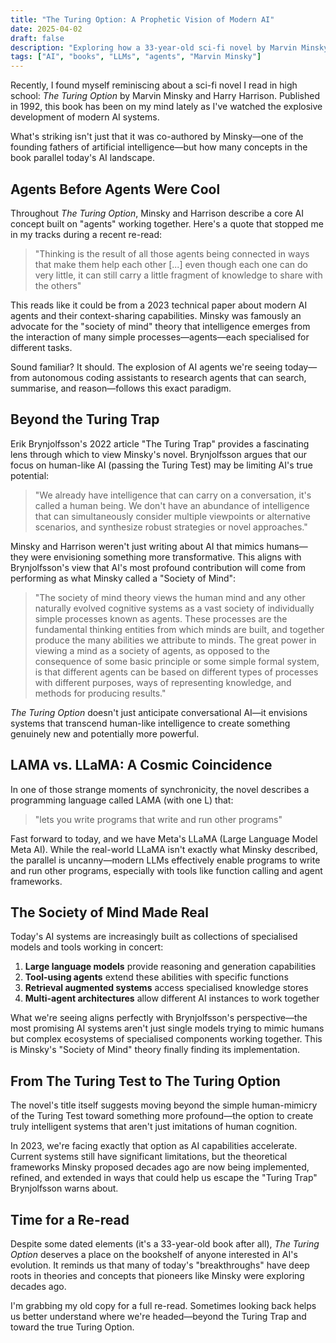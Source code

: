 ```yaml
---
title: "The Turing Option: A Prophetic Vision of Modern AI"
date: 2025-04-02
draft: false
description: "Exploring how a 33-year-old sci-fi novel by Marvin Minsky and Harry Harrison eerily predicted today's AI landscape, from LLMs to agent-based systems."
tags: ["AI", "books", "LLMs", "agents", "Marvin Minsky"]
---
```


Recently, I found myself reminiscing about a sci-fi novel I read in high school: *The Turing Option* by Marvin Minsky and Harry Harrison. Published in 1992, this book has been on my mind lately as I've watched the explosive development of modern AI systems.

What's striking isn't just that it was co-authored by Minsky—one of the founding fathers of artificial intelligence—but how many concepts in the book parallel today's AI landscape.

## Agents Before Agents Were Cool

Throughout *The Turing Option*, Minsky and Harrison describe a core AI concept built on "agents" working together. Here's a quote that stopped me in my tracks during a recent re-read:

> "Thinking is the result of all those agents being connected in ways that make them help each other [...] even though each one can do very little, it can still carry a little fragment of knowledge to share with the others"

This reads like it could be from a 2023 technical paper about modern AI agents and their context-sharing capabilities. Minsky was famously an advocate for the "society of mind" theory that intelligence emerges from the interaction of many simple processes—agents—each specialised for different tasks.

Sound familiar? It should. The explosion of AI agents we're seeing today—from autonomous coding assistants to research agents that can search, summarise, and reason—follows this exact paradigm.

## Beyond the Turing Trap

Erik Brynjolfsson's 2022 article "The Turing Trap" provides a fascinating lens through which to view Minsky's novel. Brynjolfsson argues that our focus on human-like AI (passing the Turing Test) may be limiting AI's true potential:

> "We already have intelligence that can carry on a conversation, it's called a human being. We don't have an abundance of intelligence that can simultaneously consider multiple viewpoints or alternative scenarios, and synthesize robust strategies or novel approaches."

Minsky and Harrison weren't just writing about AI that mimics humans—they were envisioning something more transformative. This aligns with Brynjolfsson's view that AI's most profound contribution will come from performing as what Minsky called a "Society of Mind":

> "The society of mind theory views the human mind and any other naturally evolved cognitive systems as a vast society of individually simple processes known as agents. These processes are the fundamental thinking entities from which minds are built, and together produce the many abilities we attribute to minds. The great power in viewing a mind as a society of agents, as opposed to the consequence of some basic principle or some simple formal system, is that different agents can be based on different types of processes with different purposes, ways of representing knowledge, and methods for producing results."

*The Turing Option* doesn't just anticipate conversational AI—it envisions systems that transcend human-like intelligence to create something genuinely new and potentially more powerful.

## LAMA vs. LLaMA: A Cosmic Coincidence

In one of those strange moments of synchronicity, the novel describes a programming language called LAMA (with one L) that:

> "lets you write programs that write and run other programs"

Fast forward to today, and we have Meta's LLaMA (Large Language Model Meta AI). While the real-world LLaMA isn't exactly what Minsky described, the parallel is uncanny—modern LLMs effectively enable programs to write and run other programs, especially with tools like function calling and agent frameworks.

## The Society of Mind Made Real

Today's AI systems are increasingly built as collections of specialised models and tools working in concert:

1. **Large language models** provide reasoning and generation capabilities
2. **Tool-using agents** extend these abilities with specific functions
3. **Retrieval augmented systems** access specialised knowledge stores
4. **Multi-agent architectures** allow different AI instances to work together

What we're seeing aligns perfectly with Brynjolfsson's perspective—the most promising AI systems aren't just single models trying to mimic humans but complex ecosystems of specialised components working together. This is Minsky's "Society of Mind" theory finally finding its implementation.

## From The Turing Test to The Turing Option

The novel's title itself suggests moving beyond the simple human-mimicry of the Turing Test toward something more profound—the option to create truly intelligent systems that aren't just imitations of human cognition.

In 2023, we're facing exactly that option as AI capabilities accelerate. Current systems still have significant limitations, but the theoretical frameworks Minsky proposed decades ago are now being implemented, refined, and extended in ways that could help us escape the "Turing Trap" Brynjolfsson warns about.

## Time for a Re-read

Despite some dated elements (it's a 33-year-old book after all), *The Turing Option* deserves a place on the bookshelf of anyone interested in AI's evolution. It reminds us that many of today's "breakthroughs" have deep roots in theories and concepts that pioneers like Minsky were exploring decades ago.

I'm grabbing my old copy for a full re-read. Sometimes looking back helps us better understand where we're headed—beyond the Turing Trap and toward the true Turing Option.